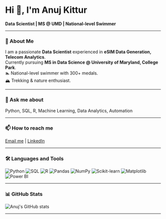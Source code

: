 # Hi 👋, I'm Anuj Kittur

**Data Scientist | MS @ UMD | National-level Swimmer**

---

### 🌱 About Me
I am a passionate **Data Scientist** experienced in **eSIM Data Generation, Telecom Analytics**.  
Currently pursuing **MS in Data Science @ University of Maryland, College Park**.  
🏊 National-level swimmer with 300+ medals.  
🏔️ Trekking & nature enthusiast.  

---

### 💬 Ask me about
Python, SQL, R, Machine Learning, Data Analytics, Automation

---

### 📫 How to reach me
[Email me](mailto:akittur@umd.edu) | [LinkedIn](https://www.linkedin.com/in/anujkittur)

---

### 🛠 Languages and Tools
![Python](https://img.shields.io/badge/-Python-3776AB?style=flat-square&logo=python&logoColor=white)
![SQL](https://img.shields.io/badge/-SQL-4479A1?style=flat-square&logo=sql&logoColor=white)
![R](https://img.shields.io/badge/-R-276DC3?style=flat-square&logo=r&logoColor=white)
![Pandas](https://img.shields.io/badge/-Pandas-150458?style=flat-square&logo=pandas&logoColor=white)
![NumPy](https://img.shields.io/badge/-NumPy-013243?style=flat-square&logo=numpy&logoColor=white)
![Scikit-learn](https://img.shields.io/badge/-Scikit--learn-F7931E?style=flat-square&logo=scikit-learn&logoColor=white)
![Matplotlib](https://img.shields.io/badge/-Matplotlib-11557C?style=flat-square&logo=matplotlib&logoColor=white)
![Power BI](https://img.shields.io/badge/-PowerBI-F2C811?style=flat-square&logo=powerbi&logoColor=black)

---

### 📊 GitHub Stats
![Anuj's GitHub stats](https://github-readme-stats.vercel.app/api?username=anujkittur&show_icons=true&theme=radical)

---

